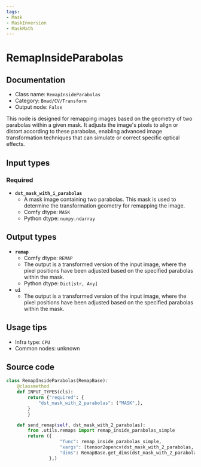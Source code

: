 ```yaml
---
tags:
- Mask
- MaskInversion
- MaskMath
---
```


# RemapInsideParabolas
## Documentation
- Class name: `RemapInsideParabolas`
- Category: `Bmad/CV/Transform`
- Output node: `False`

This node is designed for remapping images based on the geometry of two parabolas within a given mask. It adjusts the image's pixels to align or distort according to these parabolas, enabling advanced image transformation techniques that can simulate or correct specific optical effects.
## Input types
### Required
- **`dst_mask_with_i_parabolas`**
    - A mask image containing two parabolas. This mask is used to determine the transformation geometry for remapping the image.
    - Comfy dtype: `MASK`
    - Python dtype: `numpy.ndarray`
## Output types
- **`remap`**
    - Comfy dtype: `REMAP`
    - The output is a transformed version of the input image, where the pixel positions have been adjusted based on the specified parabolas within the mask.
    - Python dtype: `Dict[str, Any]`
- **`ui`**
    - The output is a transformed version of the input image, where the pixel positions have been adjusted based on the specified parabolas within the mask.
## Usage tips
- Infra type: `CPU`
- Common nodes: unknown


## Source code
```python
class RemapInsideParabolas(RemapBase):
    @classmethod
    def INPUT_TYPES(cls):
        return {"required": {
            "dst_mask_with_2_parabolas": ("MASK",),
        }
        }

    def send_remap(self, dst_mask_with_2_parabolas):
        from .utils.remaps import remap_inside_parabolas_simple
        return ({
                    "func": remap_inside_parabolas_simple,
                    "xargs": [tensor2opencv(dst_mask_with_2_parabolas, 1)],
                    "dims": RemapBase.get_dims(dst_mask_with_2_parabolas)
                },)

```
